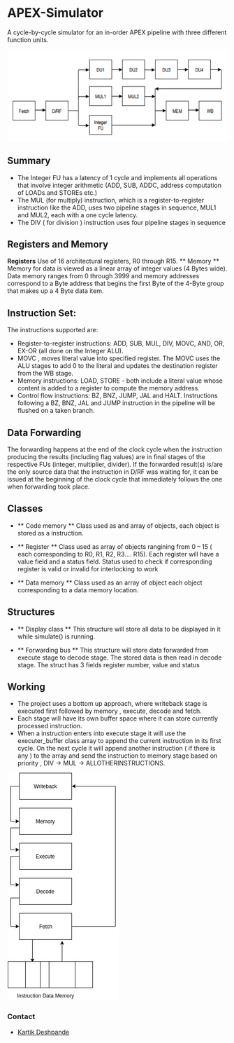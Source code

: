 # APEX-Simulator

A cycle-by-cycle simulator for an in-order APEX pipeline with three different function units.

![alt text](https://github.com/deshpandekartik/APEX-Simulator/blob/master/images/apexFUs.png)

## Summary

- The Integer FU has a latency of 1 cycle and implements all operations that involve integer arithmetic (ADD,
SUB, ADDC, address computation of LOADs and STOREs etc.) 
- The MUL (for multiply) instruction, which is a register-to-register instruction like the ADD, uses two pipeline stages in sequence, MUL1 and
MUL2, each with a one cycle latency. 
- The DIV ( for division ) instruction uses four pipeline stages in sequence


## Registers and Memory

**Registers** Use of 16 architectural registers, R0 through R15. 
** Memory ** Memory for data is viewed as a linear array of integer values (4 Bytes wide). Data
memory ranges from 0 through 3999 and memory addresses correspond to a Byte address that begins the
first Byte of the 4-Byte group that makes up a 4 Byte data item. 

## Instruction Set:

The instructions supported are:
-  Register-to-register instructions: ADD, SUB, MUL, DIV, MOVC, AND, OR, EX-OR (all done on the Integer
ALU). 
- MOVC <register> <literal>, moves literal value into specified register. The MOVC uses the ALU
stages to add 0 to the literal and updates the destination register from the WB stage.
- Memory instructions: LOAD, STORE - both include a literal value whose content is added to a register
to compute the memory address.
- Control flow instructions: BZ, BNZ, JUMP, JAL and HALT. Instructions following a BZ, BNZ, JAL and JUMP
instruction in the pipeline will be flushed on a taken branch. 

## Data Forwarding
The forwarding happens at the end of
the clock cycle when the instruction producing the results (including flag values) are in final stages of the
respective FUs (integer, multiplier, divider). If the forwarded result(s) is/are the only source data that the
instruction in D/RF was waiting for, it can be issued at the beginning of the clock cycle that immediately
follows the one when forwarding took place. 


## Classes

- ** Code memory **
Class used as and array of objects, each object is stored as a instruction. 
	
- ** Register **
Class used as array of objects rangining from 0 – 15  ( each corresponding to R0, R1, R2, R3.... R15). Each register will have a value field and a status field.  Status used to check if corresponding register is valid or invalid for interlocking to work

- ** Data memory **
Class used as an array of object each object corresponding to a data memory location.


## Structures

- ** Display class **
This structure will store all data to be displayed in it while simulate() is running.

- ** Forwarding bus **
This structure will store data forwarded from execute stage to decode stage. The stored data is then read in decode stage. The struct has 3 fields register number, value and status
 

## Working

- The project uses a bottom up approach, where writeback stage is executed first followed by memory , execute, decode and fetch.
- Each stage will have its own buffer space where it can store currently processed instruction.
- When a instruction enters into execute stage it will use the executer_buffer class array to append the current instruction in its first cycle. On the next cycle it will append another instruction ( if there is any ) to the array and send the  instruction to memory stage based on priority , DIV -> MUL -> ALLOTHERINSTRUCTIONS.

![alt text](https://github.com/deshpandekartik/APEX-Simulator/blob/master/images/dataflow.png)


### Contact
- [Kartik Deshpande](https://www.linkedin.com/in/kartik-deshpande/)
